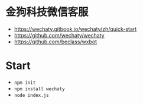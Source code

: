 # 金狗科技微信客服

- https://wechaty.gitbook.io/wechaty/zh/quick-start
- https://github.com/wechaty/wechaty
- https://github.com/beclass/wxbot

# Start

- `npm init`
- `npm install wechaty`
- `node index.js`
